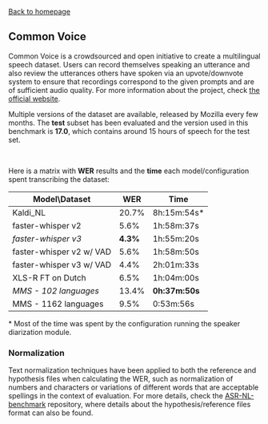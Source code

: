 [Back to homepage](../../index.md)

<h2>Common Voice</h2>

Common Voice is a crowdsourced and open initiative to create a multilingual speech dataset. Users can record themselves speaking an utterance and also review the utterances others have spoken via an upvote/downvote system to ensure that recordings correspond to the given prompts and are of sufficient audio quality. For more information about the project, check [the official website](https://commonvoice.mozilla.org).

Multiple versions of the dataset are available, released by Mozilla every few months. The **test** subset has been evaluated and the version used in this benchmark is **17.0**, which contains around 15 hours of speech for the test set.

<br>

Here is a matrix with **WER** results and the **time** each model/configuration spent transcribing the dataset:

|Model\Dataset|WER|Time|
|---|---|---|
|Kaldi_NL|20.7%|8h:15m:54s*|
|faster-whisper v2|5.6%|1h:58m:37s|
|*faster-whisper v3*|**4.3%**|1h:55m:20s|
|faster-whisper v2 w/ VAD|5.6%|1h:58m:50s|
|faster-whisper v3 w/ VAD|4.4%|2h:01m:33s|
|XLS-R FT on Dutch|6.5%|1h:04m:00s|
|*MMS - 102 languages*|13.4%|**0h:37m:50s**|
|MMS - 1162 languages|9.5%|0:53m:56s|

\* Most of the time was spent by the configuration running the speaker diarization module.


### Normalization

Text normalization techniques have been applied to both the reference and hypothesis files when calculating the WER, such as normalization of numbers and characters or variations of different words that are acceptable spellings in the context of evaluation. For more details, check the [ASR-NL-benchmark](https://github.com/opensource-spraakherkenning-nl/ASR_NL_benchmark) repository, where details about the hypothesis/reference files format can also be found.
